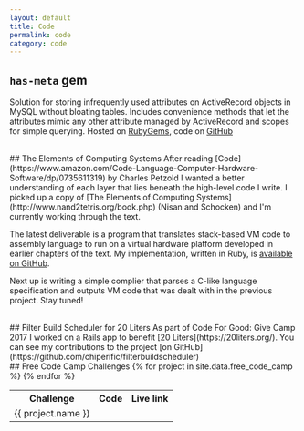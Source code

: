 ```yaml
---
layout: default
title: Code
permalink: code
category: code
---
```


## `has-meta` gem
Solution for storing infrequently used attributes on ActiveRecord objects in MySQL without bloating tables. Includes convenience methods that let the attributes mimic any other attribute managed by ActiveRecord and scopes for simple querying. Hosted on [RubyGems](https://rubygems.org/gems/has-meta), code on [GitHub](https://github.com/protrainings/has-meta)

<br />
## The Elements of Computing Systems
After reading [Code](https://www.amazon.com/Code-Language-Computer-Hardware-Software/dp/0735611319) by Charles Petzold I wanted a better understanding of each layer that lies beneath the high-level code I write. I picked up a copy of [The Elements of Computing Systems](http://www.nand2tetris.org/book.php) (Nisan and Schocken) and I'm currently working through the text.

The latest deliverable is a program that translates stack-based VM code to assembly language to run on a virtual hardware platform developed in earlier chapters of the text. My implementation, written in Ruby, is [available on GitHub](https://www.github.com/dandrust/vm_translator).

Next up is writing a simple complier that parses a C-like language specification and outputs VM code that was dealt with in the previous project. Stay tuned!

<br />
## Filter Build Scheduler for 20 Liters
As part of Code For Good: Give Camp 2017 I worked on a Rails app to benefit [20 Liters](https://20liters.org/). You can see my contributions to the project [on GitHub](https://github.com/chiperific/filterbuildscheduler)

<br />
## Free Code Camp Challenges
<table>
  <tr>
    <th>Challenge</th>
    <th>Code</th>
    <th>Live link</th>
  </tr>
  {% for project in site.data.free_code_camp %}
  <tr>
    <td>{{ project.name }}</td>
    <td>
      <a href='{{ project.code_link }}' target='_blank'>
        <i class='fab fa-github'></i>
      </a>
    </td>
    <td>
      <a href='{{ project.live_link }}' target='_blank'>
        <i class='fas fa-external-link-square-alt'></i>
      </a>
    </td>
  </tr>
  {% endfor %}
</table>
